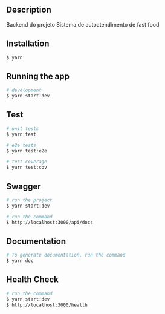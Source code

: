 ## Description

Backend do projeto Sistema de autoatendimento de fast food

## Installation

```bash
$ yarn
```

## Running the app

```bash
# development
$ yarn start:dev
```

## Test

```bash
# unit tests
$ yarn test

# e2e tests
$ yarn test:e2e

# test coverage
$ yarn test:cov
```

## Swagger

```bash
# run the project
$ yarn start:dev

# run the command
$ http://localhost:3000/api/docs
```

## Documentation

```bash
# To generate documentation, run the command
$ yarn doc
```

## Health Check

```bash
# run the command
$ yarn start:dev
$ http://localhost:3000/health
```
